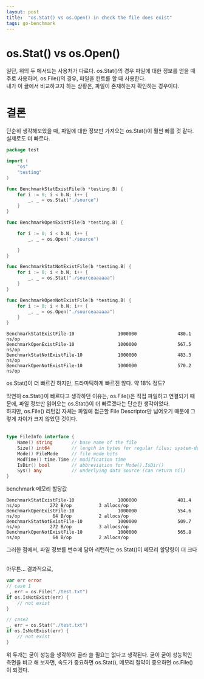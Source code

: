 ```yaml
---
layout: post
title:  "os.Stat() vs os.Open() in check the file does exist"
tags: go-benchmark
---
```


# os.Stat() vs os.Open()
일단, 위의 두 메서드는 사용처가 다르다. os.Stat()의 경우 파일에 대한 정보를 얻을 때 주로 사용하며, os.File()의 경우, 파일을 컨트롤 할 때 사용한다.<br>
내가 이 글에서 비교하고자 하는 상황은, 파일이 존재하는지 확인하는 경우이다.

# 결론
단순히 생각해보았을 때, 파일에 대한 정보만 가져오는 os.Stat()이 훨씬 빠를 것 같다.
실제로도 더 빠르다.

```go
package test

import (
	"os"
	"testing"
)

func BenchmarkStatExistFile(b *testing.B) {
	for i := 0; i < b.N; i++ {
		_, _ = os.Stat("./source")
	}
}

func BenchmarkOpenExistFile(b *testing.B) {

	for i := 0; i < b.N; i++ {
		_, _ = os.Open("./source")

	}
}

func BenchmarkStatNotExistFile(b *testing.B) {
	for i := 0; i < b.N; i++ {
		_, _ = os.Stat("./sourceaaaaaa")
	}
}

func BenchmarkOpenNotExistFile(b *testing.B) {
	for i := 0; i < b.N; i++ {
		_, _ = os.Open("./sourceaaaaaa")
	}
}
```

```
BenchmarkStatExistFile-10                1000000               480.1 ns/op
BenchmarkOpenExistFile-10                1000000               567.5 ns/op
BenchmarkStatNotExistFile-10             1000000               483.3 ns/op
BenchmarkOpenNotExistFile-10             1000000               570.2 ns/op
```

os.Stat()이 더 빠르긴 하지만, 드라마틱하게 빠르진 않다. 약 18% 정도? <br>

막연히 os.Stat()이 빠르다고 생각하던 이유는, os.File()은 직접 파일하고 연결되기 때문에, 파일 정보만 읽어오는 os.Stat()이 더 빠르겠다는 단순한 생각이었다. <br>
하지만, os.File() 리턴값 자체는 파일에 접근할 File Descriptor만 넘어오기 때문에 그렇게 차이가 크지 않았던 것이다. <br><br>

```go
type FileInfo interface {
	Name() string       // base name of the file
	Size() int64        // length in bytes for regular files; system-dependent for others
	Mode() FileMode     // file mode bits
	ModTime() time.Time // modification time
	IsDir() bool        // abbreviation for Mode().IsDir()
	Sys() any           // underlying data source (can return nil)
}
```

benchmark 메모리 할당값
```
BenchmarkStatExistFile-10                1000000               481.4 ns/op           272 B/op          3 allocs/op
BenchmarkOpenExistFile-10                1000000               554.6 ns/op            64 B/op          2 allocs/op
BenchmarkStatNotExistFile-10             1000000               509.7 ns/op           272 B/op          3 allocs/op
BenchmarkOpenNotExistFile-10             1000000               565.8 ns/op            64 B/op          2 allocs/op
```
그러한 점에서, 파일 정보를 변수에 담아 리턴하는 os.Stat()이 메모리 할당량이 더 크다 <br>

<br>
아무튼... 결과적으로,

```go
var err error
// case 1
_, err = os.File("./test.txt")
if os.IsNotExist(err) {
	// not exist
}

// case2
_, err = os.Stat("./test.txt")
if os.IsNotExist(err) {
	// not exist
}
```
위 두개는 굳이 성능을 생각하여 골라 쓸 필요는 없다고 생각된다. 굳이 굳이 성능적인 측면을 비교 해 보자면, 속도가 중요하면 os.Stat(), 메모리 절약이 중요하면 os.File()이 되겠다.